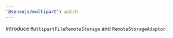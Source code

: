 ```yaml
---
'@sensejs/multipart': patch
---
```


Introduce `MultipartFileRemoteStorage` and `RemoteStorageAdaptor`.
